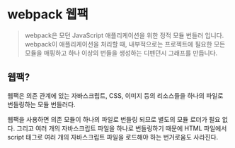 # webpack 웹팩

> webpack은 모던 JavaScript 애플리케이션을 위한 정적 모듈 번들러 입니다. webpack이 애플리케이션을 처리할 때, 내부적으로는 프로젝트에 필요한 모든 모듈을 매핑하고 하나 이상의 번들을 생성하는 디펜던시 그래프를 만듭니다.


## 웹팩?

웹팩은 의존 관계에 있는 자바스크립트, CSS, 이미지 등의 리소스들을 하나의 파일로 번들링하는 모듈 번들러다. 

웹팩을 사용하면 의존 모듈이 하나의 파일로 번들링 되므로 별도의 모듈 로더가 필요 없다. 그리고 여러 개의 자바스크립트 파일을 하나로 번들링하기 때문에 HTML 파일에서 script 태그로 여러 개의 자바스크립트 파일을 로드해야 하는 번거로움도 사라진다.

